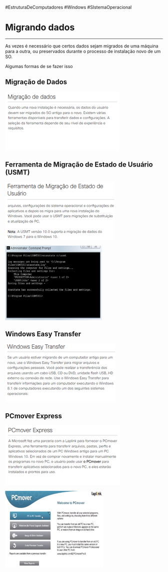 #EstruturaDeComputadores #Windows #SIstemaOperacional 

# Migrando dados
---

As vezes é necessário que certos dados sejam migrados de uma máquina para a outra, ou preservados durante o processo de instalação novo de um SO.

Algumas formas de se fazer isso

## Migração de Dados

![](../../img/Pasted%20image%2020240315141530.png)

## Ferramenta de Migração de Estado de Usuário (USMT)

![](../../img/Pasted%20image%2020240315141627.png)

![](../../img/Pasted%20image%2020240315141638.png)

## Windows Easy Transfer

![](../../img/Pasted%20image%2020240315141710.png)

## PCmover Express

![](../../img/Pasted%20image%2020240315141740.png)

![](../../img/Pasted%20image%2020240315141747.png)

